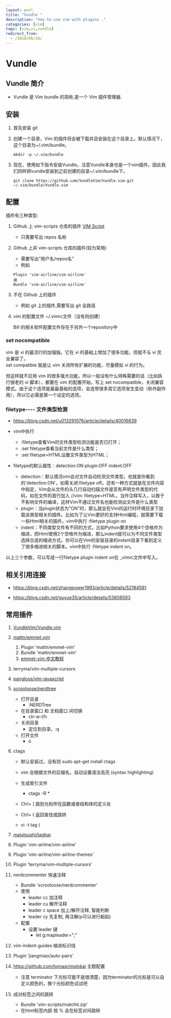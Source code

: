 ```yaml
---
layout: post
title: "Vundle "
description: "how to use vim with plugins ."
categories: [vim]
tags: [vim,vi,vundle]
redirect_from:
  - /2018/06/28/
---
```


# Vundle

## Vundle 简介

* Vundle 是 Vim bundle 的简称,是一个 Vim 插件管理器. 

## 安装

1. 首先安装 git
1. 创建一个目录，Vim 的插件将会被下载并且安装在这个目录上。默认情况下，这个目录为~/.vim/bundle。

   `mkdir -p ~/.vim/bundle`
1. 现在，使用如下指令安装Vundle。注意Vundle本身也是一个vim插件。因此我们同样把vundle安装到之前创建的目录~/.vim/bundle下。

   `git clone https://github.com/VundleVim/Vundle.vim.git  ~/.vim/bundle/Vundle.vim`

## 配置

插件有三种类型: 
1. Github 上 vim-scripts 仓库的插件  <a href="http://vim-scripts.org/">VIM Script</a>

    * 只需要写出 repos 名称

1. Github 上非 vim-scripts 仓库的插件(较为常用) 
    * 需要写出“用户名/repos名”
    * 例如

    ```
    Plugin 'vim-airline/vim-airline'
    或
    Bundle 'vim-airline/vim-airline'
    ```

1. 不在 Github 上的插件 

    * 例如 git 上的插件,需要写出 git 全路径

1. vim 的配置文件 ~/.vimrc文件（没有则创建）

    Bill 的相关软件配置文件存在于另外一个repository中

### set nocompatible
vim 是 vi 的最流行的加强版。它在 vi 的基础上增加了很多功能，但就不与 vi 完全兼容了。   
set compatible 就是让 vim 关闭所有扩展的功能，尽量模拟 vi 的行为。

但这样就不应用 vim 的很多强大功能，所以一般没有什么特殊需要的话（比如执行很老的 vi 脚本），都要在 vim 的配置开始，写上 set nocompatible，关闭兼容模式。由于这个选项是最最基础的选项，会连带很多其它选项发生变动（称作副作用），所以它必需是第一个设定的选项。

### filetype---- 文件类型检测
* https://blog.csdn.net/u013291076/article/details/40016639

* vim中执行
    * :filetype查看Vim的文件类型检测功能是否已打开；
    * :set filetype查看当前文件是什么类型；
    * :set filetype=HTML设置文件类型为HTML；

* filetype的默认属性：detection:ON plugin:OFF indent:OFF

    * detection：默认情况vim会对文件自动检测文件类型，也就是你看到的'detection:ON'，如需关闭:filetype off。还有一种方式就是在文件内容中指定，Vim会从文件的头几行自动扫描文件是否有声明文件类型的代码，如在文件的首行加入 //vim: filetype=HTML，当作注释写入，以致于不影响文件的编译，这样Vim不通过文件名也能检测出文件是什么类型
    * plugin：当plugin状态为"ON"时，那么就会在Vim的运行时环境目录下加载该类型相关的插件。比如为了让Vim更好的支持Html编程，就需要下载一些Html相关的插件。vim中执行 :filetype plugin on
    * indent：不同类型文件有不同的方式，比如Python要求使用4个空格作为缩进，而Html使用2个空格作为缩进，那么indent就可以为不同文件类型选择合适的缩进方式。你可以在Vim的安装目录的indent目录下看到定义了很多缩进相关的脚本。vim中执行 :filetype indent on。

以上三个参数，可以写成一行filetype plugin indent on在 \_vimrc文件中写入。

## 相关引用连接
* https://blog.csdn.net/zhangpower1993/article/details/52184581

* https://blog.csdn.net/guyue35/article/details/53606593

## 常用插件

1. <a href = "2018-04-30-Vundle.md">VundleVim/Vundle.vim</a>

1. <a href = "https://github.com/mattn/emmet-vim/">mattn/emmet.vim</a>

    1. Plugin 'mattn/emmet-vim'
    1. Bundle 'mattn/emmet-vim'
    1. <a href = "https://blog.zfanw.com/zencoding-vim-tutorial-chinese/">emmet-vim 中文教程</a>

1. terryma/vim-multiple-cursors

1. <a href = "https://github.com/pangloss/vim-javascript">pangloss/vim-javascript</a>

1. <a href = "https://github.com/scrooloose/nerdtree">scrooloose/nerdtree</a>

    * 打开目录
        * :NERDTree
    * 在目录窗口 和 文档窗口 间切换
        * ctr-w-l/h
    * 关闭目录
        * 定位到目录，:q
    * 打开文件
        * o

1. ctags 

    * 默认安装过，没有则 sudo apt-get install ctags

    * vim 会根据文件的后缀名，自动设置语法高亮 (syntax highlighting)

    * 生成索引文件
        * ctags -R *
    * Ctrl+ ]   跳到光标所在函数或者结构体的定义处
    * Ctrl+ t   返回查找或跳转
    * vi -t tag (
    
1. <a href = "https://github.com/majutsushi/tagbar">majutsushi/tagbar</a>

1. Plugin 'vim-airline/vim-airline'

1. Plugin 'vim-airline/vim-airline-themes'

1. Plugin 'terryma/vim-multiple-cursors'

1. nerdcommenter 快速注释
    * Bundle 'scrooloose/nerdcommenter'
    * 使用
        * leader cc       加注释
        * leader cu       解开注释
        * leader c space  加上/解开注释, 智能判断
        * leader cy       先复制, 再注解(p可以进行黏贴)
    * 配置
        * 设置 leader 键
            * let g:mapleader=";"

1. vim-indent-guides 缩进标识线


1. Plugin 'jiangmiao/auto-pairs'

1. https://github.com/tomasr/molokai 主题配置
    * 注意 terminator 下光标可能不是很清楚，因为terminator的光标是可以自定义颜色的，换个光标颜色试试吧

1. 成对标签之间的跳转
    * Bundle 'vim-scripts/matchit.zip'
    * 在html标签内部 按 % 会在标签对间跳转

